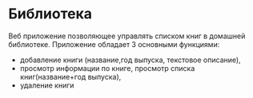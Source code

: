 # Библиотека

Веб приложение позволяющее управлять списком книг в домашней
библиотеке. Приложение обладает 3 основными функциями:

- добавление книги (название,год выпуска, текстовое описание),
- просмотр информации по книге, просмотр списка книг(название+год выпуска),
- удаление книги
